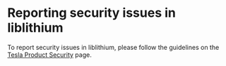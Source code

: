 # Reporting security issues in liblithium

To report security issues in liblithium, please follow the guidelines on the
[Tesla Product Security](https://www.tesla.com/legal/security) page.
